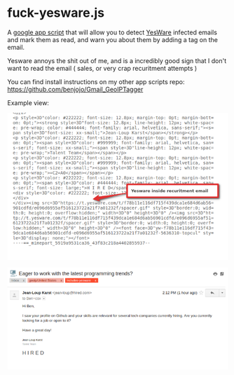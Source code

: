 fuck-yesware.js
===

A [google app script](https://www.google.com/script/start/) that will allow you to detect [YesWare](http://archive.is/j9mn4) infected emails and mark them as read, and warn you about them by adding a tag on the email.

Yesware annoys the shit out of me, and is a incredibly good sign that I don't want to read the email ( sales, or very crap recuritment attempts )

You can find install instructions on my other app scripts repo: https://github.com/benjojo/Gmail_GeoIPTagger

Example view:


![Example1](2017-05-15-15-25-23.png)

![Example2](2017-05-15-15-24-37.png)
